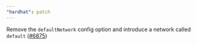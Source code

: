 ```yaml
---
"hardhat": patch
---
```


Remove the `defaultNetwork` config option and introduce a network called `default` ([#6875](https://github.com/NomicFoundation/hardhat/issues/6875))
